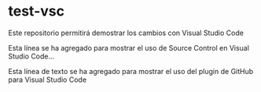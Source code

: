 # test-vsc
Este repositorio permitirá demostrar los cambios con Visual Studio Code

Esta línea se ha agregado para mostrar el uso de Source Control en Visual Studio Code...

Esta línea de texto se ha agregado para mostrar el uso del plugin de GitHub para Visual Studio Code
